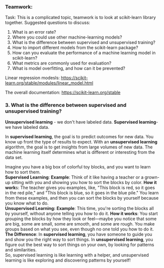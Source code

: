 ### Teamwork:
Task: This is a complicated topic, teamwork is to look at scikit-learn library together. Suggested questions to discuss:
1. What is an error rate?
2. Where you could use other machine-learning models?
3. What is the difference between supervised and unsupervised training?
4. How to import different models from the scikit-learn package?
5. How can you evaluate the performance of a machine learning model in scikit-learn?
6. What metrics are commonly used for evaluation?
7. What is model overfitting, and how can it be prevented?

Linear regression modesls: https://scikit-learn.org/stable/modules/linear_model.html

The overall documentation: https://scikit-learn.org/stable







### 3. What is the difference between supervised and unsupervised training?
**Unsupervised learning** - we don't have labeled data.
**Supervised learning**- we have labeled data.

In **supervised learning**, the goal is to predict outcomes for new data. You know up front the type of results to expect. With an **unsupervised learning** algorithm, the goal is to get insights from large volumes of new data. The machine learning itself determines what is different or interesting from the data set.

Imagine you have a big box of colorful toy blocks, and you want to learn how to sort them.<br/>
**Supervised Learning**:
**Example**: Think of it like having a teacher or a grown-up sitting with you and showing you how to sort the blocks by color.
**How it work**s: The teacher gives you examples, like, "This block is red, so it goes in the red pile," and "This block is blue, so it goes in the blue pile." You learn from these examples, and then you can sort the blocks by yourself because you know what to do.<br/>
**Unsupervised Learning:**
**Example**: This time, you're sorting the blocks all by yourself, without anyone telling you how to do it.
**How it works**: You start grouping the blocks by how they look or feel—maybe you notice that some are big, some are small, some are smooth, and some are rough. You make groups based on what you see, even though no one told you how to do it.<br/>
**The Difference**:
In **supervised learning**, you have someone to guide you and show you the right way to sort things.
In **unsupervised learning**, you figure out the best way to sort things on your own, by looking for patterns and similarities.<br/>
So, supervised learning is like learning with a helper, and unsupervised learning is like exploring and discovering patterns by yourself!
